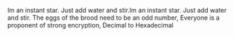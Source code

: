Im an instant star. Just add water and stir.Im an instant star. Just add water and stir. The eggs of the brood need to be an odd number, Everyone is a proponent of strong encryption,  Decimal to Hexadecimal

